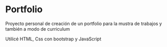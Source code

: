 # Portfolio

Proyecto personal de creación de un portfolio para la mustra de trabajos y también a modo de curriculum

Utilicé HTML, Css con bootstrap y JavaScript
